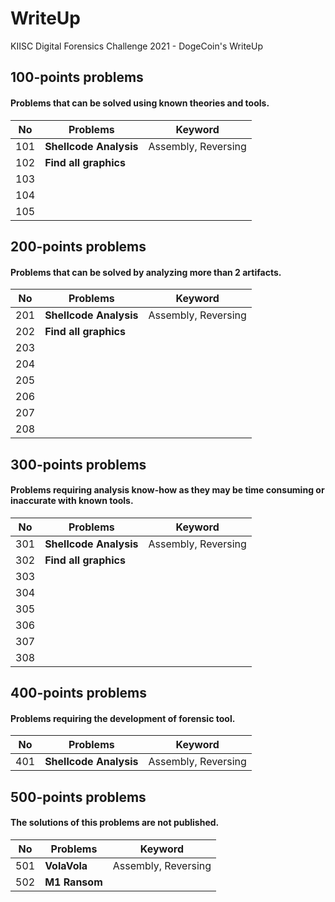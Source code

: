 # WriteUp
KIISC Digital Forensics Challenge 2021 - DogeCoin's WriteUp

## 100-points problems
#### Problems that can be solved using known theories and tools.

| No | Problems | Keyword |
|----|----------|---------|
|101    | <strong>Shellcode Analysis</strong> | Assembly, Reversing |
|102    | <strong>Find all graphics</strong> |         |
|103    |          |         |
|104    |          |         |
|105    |          |         |

## 200-points problems
#### Problems that can be solved by analyzing more than 2 artifacts.

| No | Problems | Keyword |
|----|----------|---------|
|201    | <strong>Shellcode Analysis</strong> | Assembly, Reversing |
|202    | <strong>Find all graphics</strong> |         |
|203    |          |         |
|204    |          |         |
|205    |          |         |
|206    |          |         |
|207    |          |         |
|208    |          |         |

## 300-points problems
#### Problems requiring analysis know-how as they may be time consuming or inaccurate with known tools.

| No | Problems | Keyword |
|----|----------|---------|
|301    | <strong>Shellcode Analysis</strong> | Assembly, Reversing |
|302    | <strong>Find all graphics</strong> |         |
|303    |          |         |
|304    |          |         |
|305    |          |         |
|306    |          |         |
|307    |          |         |
|308    |          |         |

## 400-points problems
#### Problems requiring the development of forensic tool.

| No | Problems | Keyword |
|----|----------|---------|
|401    | <strong>Shellcode Analysis</strong> | Assembly, Reversing |

## 500-points problems
#### The solutions of this problems are not published.

| No | Problems | Keyword |
|----|----------|---------|
|501    | <strong>VolaVola</strong> | Assembly, Reversing |
|502    | <strong>M1 Ransom</strong> |         |
